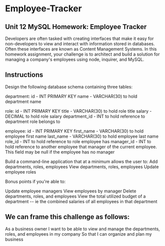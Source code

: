 # Employee-Tracker

## Unit 12 MySQL Homework: Employee Tracker

Developers are often tasked with creating interfaces that make it easy for non-developers to view and interact with information stored in databases. Often these interfaces are known as Content Management Systems. In this homework assignment, your challenge is to architect and build a solution for managing a company's employees using node, inquirer, and MySQL.

## Instructions
Design the following database schema containing three tables:

department:
id - INT PRIMARY KEY
name - VARCHAR(30) to hold department name

role:
id - INT PRIMARY KEY
title -  VARCHAR(30) to hold role title
salary -  DECIMAL to hold role salary
department_id -  INT to hold reference to department role belongs to

employee:
id - INT PRIMARY KEY
first_name - VARCHAR(30) to hold employee first name
last_name - VARCHAR(30) to hold employee last name
role_id - INT to hold reference to role employee has
manager_id - INT to hold reference to another employee that manager of the current employee. This field may be null if the employee has no manager

Build a command-line application that at a minimum allows the user to:
Add departments, roles, employees
View departments, roles, employees
Update employee roles

Bonus points if you're able to:

Update employee managers
View employees by manager
Delete departments, roles, and employees
View the total utilized budget of a department -- ie the combined salaries of all employees in that department

## We can frame this challenge as follows:
As a business owner
I want to be able to view and manage the departments, roles, and employees in my company
So that I can organize and plan my business
